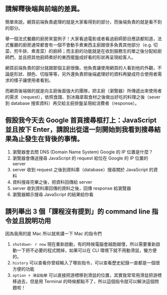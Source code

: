 ## 請解釋後端與前端的差異。
簡單來說，網頁前端負責處理的就是大家看得到的部分，而後端負責的就是看不到的部分。    

舉一個法式餐廳的廚房來當例子！大家看過電影或者看過廚師節目應該都知道，法式餐廳的廚房通常都會有一個不會動手煮東西主廚跟很多負責其他部分（e.g. 切菜、煎牛排、煮青菜）的廚師；而主廚的功能就是在收到服務生的單之後分配給廚師們，並且把其他廚師煮好的東西擺盤成好看的形狀再呈現給客人。    

網頁前端負責的部分就跟那個主廚很像。他負責讓使用網頁的人看到他的外觀，不論是形狀、顏色、切版等等，另外還負責把後端處理好的資料再變成符合使用者需求的樣子讓使用者看到。    

而網頁後端做的就是向主廚後面強大的團隊，把主廚（瀏覽器）所傳遞出來使用者的需求（request），依照食譜、到冰箱拿取食材之後做出好吃的料理之後（sever 到 database 搜索資料）再交給主廚排盤呈現給消費者（response）。

## 假設我今天去 Google 首頁搜尋框打上：JavaScript 並且按下 Enter，請說出從這一刻開始到我看到搜尋結果為止發生在背後的事情。
1. 瀏覽器會去問 DNS (Domain Name System) Google 的 IP 位置是什麼？
2. 瀏覽器會傳送搜尋 JavaScript 的 request 給位在 Google 的 IP 位置的 server
3. server 收到 request 之後到資料庫（database）搜尋關於 JavaScript 的資料
4. 資料搜尋完畢之後，把資料回傳給 server
5. server 收到資料庫回傳的資料之後，回傳 response 給瀏覽器
6. 瀏覽器顯示搜尋 JavaScript 的結果給你看


## 請列舉出 3 個「課程沒有提到」的 command line 指令並且說明功用

因為我用的是 Mac 所以就來講一下 Mac 的指令們
1. `shutdown- r now` 現在重新啟動，有的時候電腦會越跑越慢，所以需要重新啟動一下把不必要的程式關掉，如果可以在 CLI 環境下就不用動滑鼠，蠻方便的。
2. `history` 可以查看你曾經輸入了哪些指令，可以查看歷史紀錄一直都是一個很方便的功能
3. `option + 滑鼠點擊` 可以直接把游標移到滑鼠的位置，其實我常常用滑鼠把游標移過去，但是用 Terminal 的時候都點不了，所以這個指令就可以解決這個問題啦！
